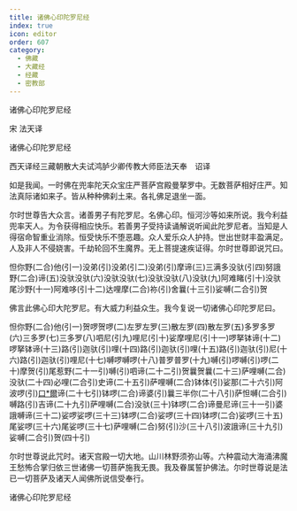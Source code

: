 ```yaml
---
title: 诸佛心印陀罗尼经
index: true
icon: editor
order: 607
category:
  - 佛藏
  - 大藏经
  - 经藏
  - 密教部
---
```


  诸佛心印陀罗尼经  

宋 法天译  

诸佛心印陀罗尼经  

西天译经三藏朝散大夫试鸿胪少卿传教大师臣法天奉　诏译  

如是我闻。一时佛在兜率陀天众宝庄严菩萨宫殿曼拏罗中。无数菩萨相好庄严。知法真际诸如来子。皆从种种佛刹土来。各礼佛足退坐一面。  

尔时世尊告大众言。诸善男子有陀罗尼。名佛心印。恒河沙等如来所说。我今利益兜率天人。为令获得相应快乐。若善男子受持读诵解说听闻此陀罗尼者。当知是人得宿命智重业消除。恒受快乐不堕恶趣。众人爱乐众人护持。世出世财丰盈满足。人及非人不侵娆害。千劫轮回不生魔界。无上菩提速疾证得。尔时世尊即说咒曰。  

怛你野(二合)他(引一)没弟(引)没弟(引二)没弟(引)摩谛(三)三满多没驮(引四)努誐野(二合)谛(五)没驮没驮(六)没驮没驮(七)没驮没驮(八)没驮(九)阿难睹(引十)没驮尾沙野(十一)阿难哆(引十二)达哩摩(二合)祢(引)舍曩(十三引)娑嚩(二合引)贺  

佛言此佛心印大陀罗尼。有大威力利益众生。我今复说一切诸佛心印陀罗尼曰。  

怛你野(二合)他(引一)贺啰贺啰(二)左罗左罗(三)散左罗(四)散左罗(五)多罗多罗(六)三多罗(七)三多罗(八)呬尼(引九)哩尼(引十)娑摩哩尼(引十一)啰拏钵谛(十二)啰拏钵谛(十三)路(引)迦驮(引)哩(十四)路(引)迦驮(引)哩(十五)路(引)迦驮(引)尼(十六)路(引)迦驮(引)哩尼(十七)嚩啰嚩啰(十八)普罗普罗(十九)嚩(引)啰嚩(引)啰(二十)摩贺(引)尾惹野(二十一引)嚩(引)呬谛(二十二引)贺曩贺曩(二十三)萨哩嚩(二合)没驮(二十四)必哩(二合引)史谛(二十五引)萨哩嚩(二合)钵体(引)娑那(二十六引)阿波啰(引)[口*爾](唧以切)谛(二十七引)钵啰(二合)谛婆(引)曩三半你(二十八引)萨怛嚩(二合引)嚩路(引)吉谛(二十九引)萨哩嚩(二合)没驮(三十)钵啰(二合)谛曼尼谛(三十一引)婆誐嚩谛(三十二)娑啰娑啰(三十三)钵啰(二合)娑啰(三十四)钵啰(二合)娑啰(三十五)尾娑啰(三十六)尾娑啰(三十七)萨哩嚩(二合)努(引)沙(三十八引)波誐谛(三十九引)娑嚩(二合引)贺(四十引)  

尔时世尊说此咒时。诸天宫殿一切大地。山川林野须弥山等。六种震动大海涌沸魔王愁怖合掌归依三世诸佛一切菩萨施我无畏。我及眷属誓护佛法。尔时世尊说是法已一切菩萨及诸天人闻佛所说信受奉行。  

诸佛心印陀罗尼经  
